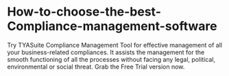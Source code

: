 # How-to-choose-the-best-Compliance-management-software
Try TYASuite Compliance Management Tool for effective management of all your business-related compliances. It assists the management for the smooth functioning of all the processes without facing any legal, political, environmental or social threat. Grab the Free Trial version now.
